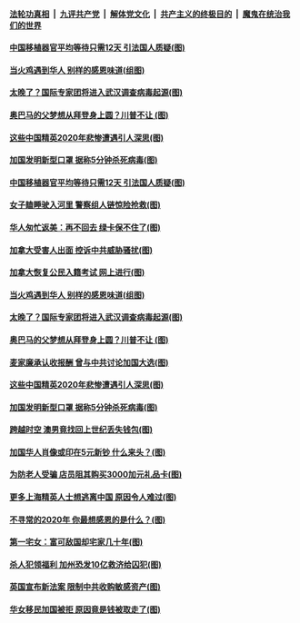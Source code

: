 ####  [法轮功真相](../../../../basic/blob/master/README.md?t=11300102) &nbsp;|&nbsp; [九评共产党](../../../../9ping.md/blob/master/README.md?t=11300102) &nbsp;|&nbsp; [解体党文化](../../../../jtdwh.md/blob/master/README.md?t=11300102)  &nbsp;|&nbsp; [共产主义的终极目的](../../../../gczydzjmd.md/blob/master/README.md?t=11300102) &nbsp;|&nbsp; [魔鬼在统治我们的世界](../../../../mgztzwmdsj.md/blob/master/README.md?t=11300102) 

#### [中国移植器官平均等待只需12天 引法国人质疑(图)](../pages/p3/954127.md?t=11300102) 

#### [当火鸡遇到华人 别样的感恩味道(组图)](../pages/p3/954082.md?t=11300102) 

#### [太晚了？国际专家团将进入武汉调查病毒起源(图)](../pages/p3/954001.md?t=11300102) 

#### [奥巴马的父梦想从拜登身上圆？川普不让 (图)](../pages/p3/953497.md?t=11300102) 

#### [这些中国精英2020年悲惨遭遇引人深思(图)](../pages/p3/953981.md?t=11300102) 

#### [加国发明新型口罩 据称5分钟杀死病毒(图)](../pages/p3/953973.md?t=11300102) 

#### [中国移植器官平均等待只需12天 引法国人质疑(图)](../pages/p3/954127.md?t=11300102) 

#### [女子瞌睡驶入河里 警察组人链惊险抢救(图)](../pages/p3/954130.md?t=11300102) 

#### [华人匆忙返美：再不回去 绿卡保不住了(图)](../pages/p3/954122.md?t=11300102) 

#### [加拿大受害人出面 控诉中共威胁骚扰(图)](../pages/p3/954125.md?t=11300102) 

#### [加拿大恢复公民入籍考试 网上进行(图)](../pages/p3/954124.md?t=11300102) 

#### [当火鸡遇到华人 别样的感恩味道(组图)](../pages/p3/954082.md?t=11300102) 

#### [太晚了？国际专家团将进入武汉调查病毒起源(图)](../pages/p3/954001.md?t=11300102) 

#### [奥巴马的父梦想从拜登身上圆？川普不让 (图)](../pages/p3/953497.md?t=11300102) 

#### [麦家廉承认收报酬 曾与中共讨论加国大选(图)](../pages/p3/953991.md?t=11300102) 

#### [这些中国精英2020年悲惨遭遇引人深思(图)](../pages/p3/953981.md?t=11300102) 

#### [加国发明新型口罩 据称5分钟杀死病毒(图)](../pages/p3/953973.md?t=11300102) 

#### [跨越时空 澳男竟找回上世纪丢失钱包(图)](../pages/p3/953969.md?t=11300102) 

#### [加国华人肖像或印在5元新钞 什么来头？(图)](../pages/p3/953553.md?t=11300102) 

#### [为防老人受骗 店员阻其购买3000加元礼品卡(图)](../pages/p3/953910.md?t=11300102) 

#### [更多上海精英人士想逃离中国 原因令人难过(图)](../pages/p3/953878.md?t=11300102) 

#### [不寻常的2020年 你最想感恩的是什么？(图)](../pages/p3/953863.md?t=11300102) 

#### [第一宅女：富可敌国却宅家几十年(图)](../pages/p3/953835.md?t=11300102) 

#### [杀人犯领福利 加州恐发10亿救济给囚犯(图)](../pages/p3/953792.md?t=11300102) 

#### [英国宣布新法案 限制中共收购敏感资产(图)](../pages/p3/953794.md?t=11300102) 

#### [华女移民加国被拒 原因竟是钱被取走了(图)](../pages/p3/953786.md?t=11300102) 

